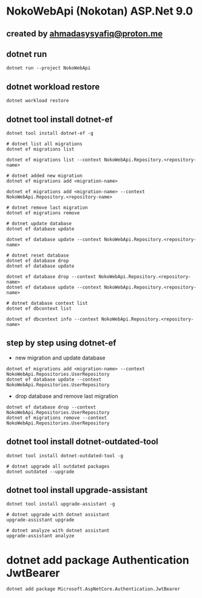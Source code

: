 # NokoWebApi (Nokotan) ASP.Net 9.0

## created by <ahmadasysyafiq@proton.me>

## dotnet run

```shell
dotnet run --project NokoWebApi
```

## dotnet workload restore

```shell
dotnet workload restore
```

## dotnet tool install dotnet-ef

```shell
dotnet tool install dotnet-ef -g

# dotnet list all migrations
dotnet ef migrations list

dotnet ef migrations list --context NokoWebApi.Repository.<repository-name>

# dotnet added new migration
dotnet ef migrations add <migration-name>

dotnet ef migrations add <migration-name> --context NokoWebApi.Repository.<repository-name>

# dotnet remove last migration
dotnet ef migrations remove

# dotnet update database
dotnet ef database update

dotnet ef database update --context NokoWebApi.Repository.<repository-name>

# dotnet reset database
dotnet ef database drop
dotnet ef database update

dotnet ef database drop --context NokoWebApi.Repository.<repository-name>
dotnet ef database update --context NokoWebApi.Repository.<repository-name>

# dotnet database context list
dotnet ef dbcontext list

dotnet ef dbcontext info --context NokoWebApi.Repository.<repository-name>
```

## step by step using dotnet-ef
- new migration and update database

```shell
dotnet ef migrations add <migration-name> --context NokoWebApi.Repositories.UserRepository
dotnet ef database update --context NokoWebApi.Repositories.UserRepository
```

- drop database and remove last migration

```shell
dotnet ef database drop --context NokoWebApi.Repositories.UserRepository
dotnet ef migrations remove --context NokoWebApi.Repositories.UserRepository
```

## dotnet tool install dotnet-outdated-tool

```shell
dotnet tool install dotnet-outdated-tool -g

# dotnet upgrade all outdated packages
dotnet outdated --upgrade
```

## dotnet tool install upgrade-assistant

```shell
dotnet tool install upgrade-assistant -g

# dotnet upgrade with dotnet assistant
upgrade-assistant upgrade

# dotnet analyze with dotnet assistant
upgrade-assistant analyze
```

# dotnet add package Authentication JwtBearer

```shell
dotnet add package Microsoft.AspNetCore.Authentication.JwtBearer
```
